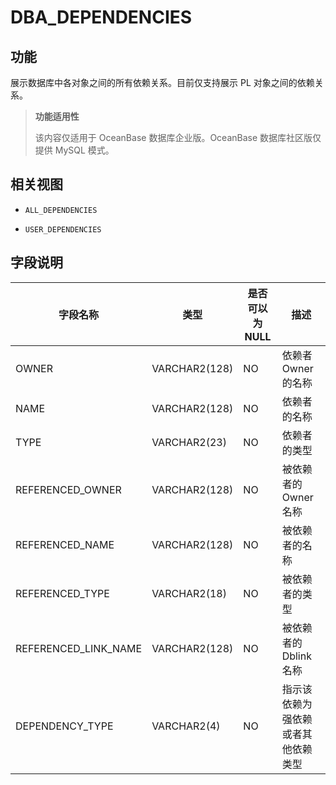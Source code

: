 # DBA_DEPENDENCIES

## 功能

展示数据库中各对象之间的所有依赖关系。目前仅支持展示 PL 对象之间的依赖关系。

> **功能适用性**
>
> 该内容仅适用于 OceanBase 数据库企业版。OceanBase 数据库社区版仅提供 MySQL 模式。

## 相关视图

* `ALL_DEPENDENCIES`

* `USER_DEPENDENCIES`

## 字段说明

|       **字段名称**       |    **类型**     | **是否可以为 NULL** |      **描述**       |
|----------------------|---------------|----------------|-------------------|
| OWNER                | VARCHAR2(128) | NO             | 依赖者 Owner 的名称     |
| NAME                 | VARCHAR2(128) | NO             | 依赖者的名称            |
| TYPE                 | VARCHAR2(23)  | NO             | 依赖者的类型            |
| REFERENCED_OWNER     | VARCHAR2(128) | NO             | 被依赖者的 Owner 名称    |
| REFERENCED_NAME      | VARCHAR2(128) | NO             | 被依赖者的名称           |
| REFERENCED_TYPE      | VARCHAR2(18)  | NO             | 被依赖者的类型           |
| REFERENCED_LINK_NAME | VARCHAR2(128) | NO             | 被依赖者的 Dblink 名称   |
| DEPENDENCY_TYPE      | VARCHAR2(4)   | NO             | 指示该依赖为强依赖或者其他依赖类型 |
